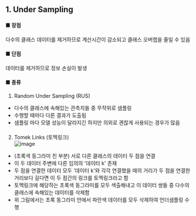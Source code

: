 ## 1. Under Sampling 

#### ■ 장점
다수의 클래스 데이터를 제거하므로 계산시간이 감소되고 클래스 오버랩을 줄일 수 있음   

#### ■ 단점
데이터를 제거하므로 정보 손실이 발생

#### ■ 종류 
  
1) Random Under Sampling (RUS) 
-  다수의 클래스에 속해있는 관측치들 중 무작위로 샘플링 
-  수행할 때마다 다른 결과가 도출됨 
-  샘플링 마다 모델 성능이 달라지긴 하지만 의외로 괜찮게 사용되는 경우가 많음 
  
#### 
2) Tomek Links (토멕링크)  
![image](https://user-images.githubusercontent.com/63949445/108614759-c6fb0280-7440-11eb-8d61-f8e8f68efa06.png)  
-  (초록색 동그라미 친 부분) 서로 다른 클래스의 데이터 두 점을 연결  
-  이 두 데이터 주변에 다른 임의의 '데이터 k' 존재  
-  두 점을 연결한 데이터 모두 '데이터 k'와 각각 연결했을 때의 거리가 두 점을 연결한 거리보다 길다면 이 두 점간의 링크를 토멕링크라고 함  
-  토멕링크에 해당하는 초록색 동그라미를 모두 색출해내고 이 데이터 쌍들 중 다수의 클래스에 속해있는 데이터를 삭제함
-  위 그림에서는 초록 동그라미 안에서 파란색 데이터를 모두 삭제하여 언더샘플링 수행
